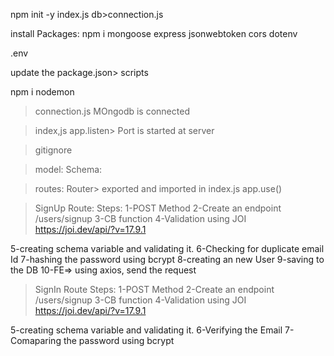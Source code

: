 npm init -y
index.js
db>connection.js

install Packages:
npm i mongoose express jsonwebtoken cors dotenv

.env 

update the package.json> scripts

npm i nodemon

>connection.js
>MOngodb is connected

>index,js
>app.listen> Port is started at server 

>gitignore

>model:
Schema:

>routes:
Router> exported and imported in index.js
app.use()

>SignUp Route:
Steps:
1-POST Method
2-Create an endpoint /users/signup
3-CB function
4-Validation using JOI
https://joi.dev/api/?v=17.9.1

5-creating schema variable and validating it.
6-Checking for duplicate email Id
7-hashing the password using bcrypt 
8-creating an new User
9-saving to the DB
10-FE=> using axios, send the request

>SignIn Route
Steps:
1-POST Method
2-Create an endpoint /users/signup
3-CB function
4-Validation using JOI
https://joi.dev/api/?v=17.9.1

5-creating schema variable and validating it.
6-Verifying the Email
7-Comaparing the password using bcrypt





